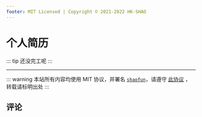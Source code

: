 ```yaml
---
footer: MIT Licensed | Copyright © 2021-2022 HK-SHAO
---
```


# 个人简历

::: tip
还没完工呢
:::

---
::: warning
本站所有内容均使用 MIT 协议，并署名 [`shaofun`](//shao.fun)，请遵守 [此协议](/LICENSE.md) ，转载请标明出处
:::

## 评论

<CommentService />